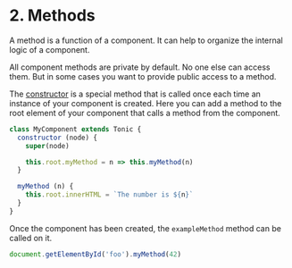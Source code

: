 # 2. Methods

A method is a function of a component. It can help to organize the internal
logic of a component.

All component methods are private by default. No one else can access them. But
in some cases you want to provide public access to a method.

The [constructor][0] is a special method that is called once each time an
instance of your component is created. Here you can add a method to the root
element of your component that calls a method from the component.

```js
class MyComponent extends Tonic {
  constructor (node) {
    super(node)

    this.root.myMethod = n => this.myMethod(n)
  }

  myMethod (n) {
    this.root.innerHTML = `The number is ${n}`
  }
}
```

Once the component has been created, the `exampleMethod` method can be called
on it.

```js
document.getElementById('foo').myMethod(42)
```

[0]:https://developer.mozilla.org/en-US/docs/Web/JavaScript/Reference/Classes
